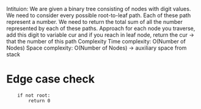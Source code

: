 
Intituion:
We are given a binary tree consisting of nodes with digit values. We need to consider every possible root-to-leaf path. Each of these path represent a number. We need to return the total sum of all the number represented by each of these paths.
​Approach
for each node you traverse, add this digit to variable cur
and if you reach in leaf node, return the cur -> that the number of this path
Complexity
Time complexity: O(Number of Nodes)
Space complexity: O(Number of Nodes) -> auxiliary space from stack
 # Edge case check
        if not root:
            return 0
